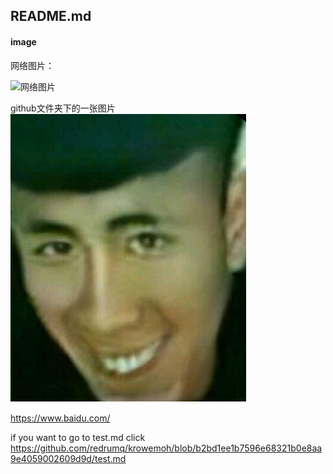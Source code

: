 
## README.md
####  image



网络图片：

![网络图片](http://i0.hdslb.com/bfs/article/125d882c379c965539fb528f31bdfc8c24713a82.jpg)



github文件夹下的一张图片
![avatar](https://github.com/redrumq/krowemoh/blob/28e21ffb9dccee9695ac458110211afc440642c8/ddd.png)




<https://www.baidu.com/>




if you want to go to test.md
click https://github.com/redrumq/krowemoh/blob/b2bd1ee1b7596e68321b0e8aa9e4059002609d9d/test.md
